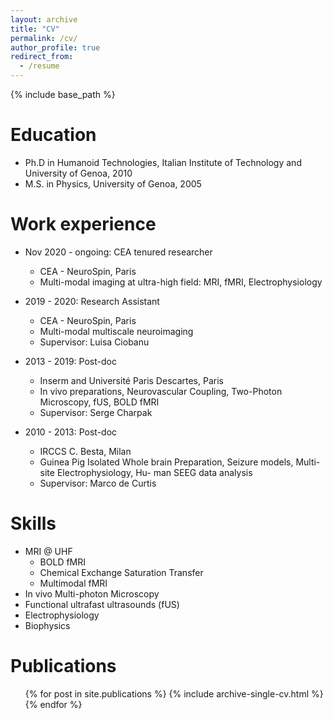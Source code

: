 ```yaml
---
layout: archive
title: "CV"
permalink: /cv/
author_profile: true
redirect_from:
  - /resume
---
```


{% include base_path %}

Education
======
* Ph.D in Humanoid Technologies, Italian Institute of Technology and University of Genoa, 2010
* M.S. in Physics, University of Genoa, 2005


Work experience
======
* Nov 2020 - ongoing: CEA tenured researcher 
  * CEA - NeuroSpin, Paris
  * Multi-modal imaging at ultra-high field: MRI, fMRI, Electrophysiology

* 2019 - 2020: Research Assistant
  * CEA - NeuroSpin, Paris
  * Multi-modal multiscale neuroimaging
  * Supervisor: Luisa Ciobanu

* 2013 - 2019: Post-doc
  * Inserm and Université Paris Descartes, Paris
  * In vivo preparations, Neurovascular Coupling, Two-Photon Microscopy, fUS, BOLD fMRI
  * Supervisor: Serge Charpak

* 2010 - 2013: Post-doc
  * IRCCS C. Besta, Milan
  * Guinea Pig Isolated Whole brain Preparation, Seizure models, Multi-site Electrophysiology, Hu- man SEEG data analysis
  * Supervisor: Marco de Curtis
  
Skills
======
* MRI @ UHF
  * BOLD fMRI
  * Chemical Exchange Saturation Transfer
  * Multimodal fMRI
* In vivo Multi-photon Microscopy
* Functional ultrafast ultrasounds (fUS)
* Electrophysiology
* Biophysics

Publications
======
  <ul>{% for post in site.publications %}
    {% include archive-single-cv.html %}
  {% endfor %}</ul>
  


